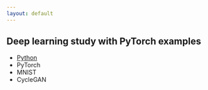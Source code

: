 ```yaml
---
layout: default
---
```


## Deep learning study with PyTorch examples
- [Python](./_posts/Python.md)
- PyTorch
- MNIST
- CycleGAN
